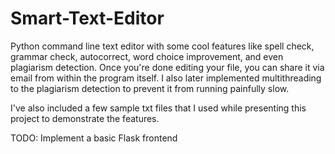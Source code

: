 # Smart-Text-Editor
Python command line text editor with some cool features like spell check, grammar check, autocorrect, word choice improvement, and even plagiarism detection. Once you're done editing your file, you can share it via email from within the program itself. I also later implemented multithreading to the plagiarism detection to prevent it from running painfully slow.

I've also included a few sample txt files that I used while presenting this project to demonstrate the features.

TODO: Implement a basic Flask frontend
